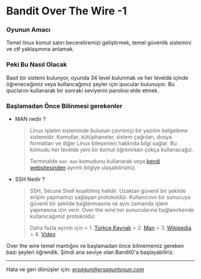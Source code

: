 # Bandit Over The Wire **-1**

### Oyunun Amacı 
Temel linux komut satırı becereliremizi geliştirmek, temel güvenlik sistemini ve ctf yaklaşımına anlamak.

### Peki Bu Nasıl Olacak
Basit bir sistemi bulunyor, oyunda 34 level bulunmak ve her levelde içinde öğreneceğimiz veya kullancağımız şeyler için ipucular bulunuyor. Bu ipuclarını kullanarak bir sonraki seviyenin parolosı elde etmek. 

### Başlamadan Önce Bilinmesi gerekenler
- MAN nedir ?
    > Linux işletim sisteminde bulunan çevrimiçi bir yazılım belgeleme sistemidir. Komutlar, kütüphaneler, sistem çağrıları, dosya formatları ve diğer Linux bileşenleri hakknda bilgi sağlar.
    > Bu komudu her levelde yeni bir komut öğrenirken çokça kullanacağız.
    >
    > Terminalde `man man` komudunu kullanarak veya [kendi websitesinden](https://man7.org/linux/man-pages/man1/man.1.html) ayrıntı bilgiye ulaşabilirsiniz.
- SSH Nedir ?
    > SSH, Secure Shell kısaltılmiş halidir. Uzaktan güvenli bir şekilde erişim yapmamızı sağlayan protokoldür. Kullanıcının bir sunucuya güvenli bir şekilde bağlanmasına ve aynı zamanda işlem yapmasına izin verir.
    > Over the wire'nın sunucularına bağlanırkende kullanıcağımız protokoldür.
    >
    > Daha fazla ayrıntı için 
        > 1. [Türkçe Kaynak](https://www.tolgabagci.com/ssh-nedir/ "Türkçe")
        > 2. [Man](https://man7.org/linux/man-pages/man1/ssh.1.html "İngilizce")
        > 3. [Wikipedia](https://en.wikipedia.org/wiki/Secure_Shell "İngilizce")
        > 4. [Video](https://www.youtube.com/watch?v=zlv9dI-9g1U "İngilizce")

Over the wire temel mantığını ve başlamadan önce bilmememiz gereken bazı şeyleri öğrendik. Şimdi ana seviye olan Bandit0'a başlayabiliriz. 

<hr/>

Hata ve geri dönüşler için: *[ersagun@ersaguntosun.com ](mailto:ersagun@ersaguntosun.com)*




